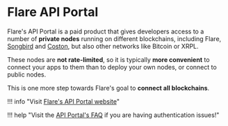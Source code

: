 # Flare API Portal

Flare's API Portal is a paid product that gives developers access to a number of **private nodes** running on different blockchains, including Flare, [Songbird](glossary.md#songbird) and [Coston](glossary.md#coston), but also other networks like Bitcoin or XRPL.

These nodes are **not rate-limited**, so it is typically **more convenient** to connect your apps to them than to deploy your own nodes, or connect to public nodes.

This is one more step towards Flare's goal to **connect all blockchains**.

!!! info "Visit [Flare's API Portal website](https://api-portal.flare.network/)"

!!! help "Visit the [API Portal's FAQ](https://api-portal.flare.network/faq) if you are having authentication issues!"
